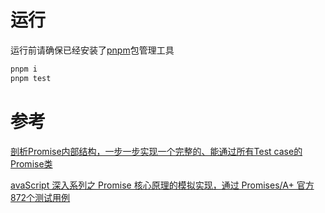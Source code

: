 # 运行
运行前请确保已经安装了[pnpm](https://pnpm.io/zh/)包管理工具
```js
pnpm i
pnpm test
```
# 参考
[剖析Promise内部结构，一步一步实现一个完整的、能通过所有Test case的Promise类](https://github.com/xieranmaya/blog/issues/3)  

[avaScript 深入系列之 Promise 核心原理的模拟实现，通过 Promises/A+ 官方872个测试用例
](https://github.com/yuanyuanbyte/Blog/issues/125)